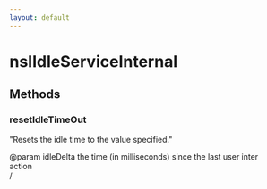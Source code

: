 ```yaml
---
layout: default
---
```


# nsIIdleServiceInternal #

## Methods ##

### resetIdleTimeOut ###
  
"Resets the idle time to the value specified."  
  
@param idleDelta the time (in milliseconds) since the last user inter  
                 action  
/  
